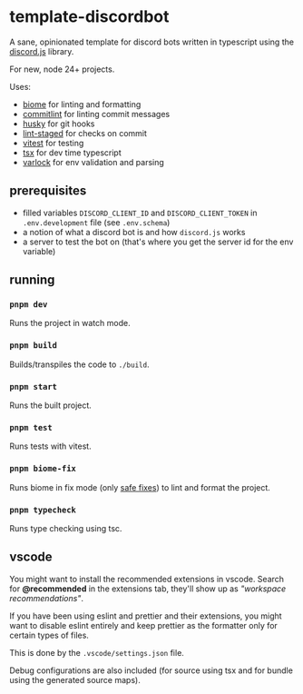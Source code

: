# template-discordbot

A sane, opinionated template for discord bots written in typescript using the [discord.js](https://discord.js.org/#/) library.

For new, node 24+ projects.

Uses:

- [biome](https://github.com/biomejs/biome) for linting and formatting
- [commitlint](https://github.com/conventional-changelog/commitlint) for linting commit messages
- [husky](https://github.com/typicode/husky) for git hooks
- [lint-staged](https://github.com/lint-staged/lint-staged) for checks on commit
- [vitest](https://github.com/vitest-dev/vitest) for testing
- [tsx](https://github.com/privatenumber/tsx) for dev time typescript
- [varlock](https://github.com/dmno-dev/varlock) for env validation and parsing

## prerequisites

- filled variables `DISCORD_CLIENT_ID` and `DISCORD_CLIENT_TOKEN` in `.env.development` file (see `.env.schema`)
- a notion of what a discord bot is and how `discord.js` works
- a server to test the bot on (that's where you get the server id for the env variable)

## running

### `pnpm dev`

Runs the project in watch mode.

### `pnpm build`

Builds/transpiles the code to `./build`.

### `pnpm start`

Runs the built project.

### `pnpm test`

Runs tests with vitest.

### `pnpm biome-fix`

Runs biome in fix mode (only [safe fixes](https://biomejs.dev/linter/#safe-fixes)) to lint and format the project.

### `pnpm typecheck`

Runs type checking using tsc.

## vscode

You might want to install the recommended extensions in vscode. Search for **@recommended** in the extensions tab, they'll show up as _"workspace recommendations"_.

If you have been using eslint and prettier and their extensions, you might want to disable eslint entirely and keep prettier as the formatter only for certain types of files.

This is done by the `.vscode/settings.json` file.

Debug configurations are also included (for source using tsx and for bundle using the generated source maps).
